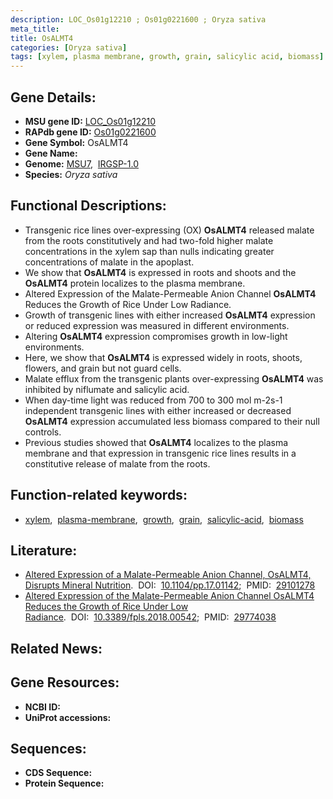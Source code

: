 ```yaml
---
description: LOC_Os01g12210 ; Os01g0221600 ; Oryza sativa
meta_title:
title: OsALMT4
categories: [Oryza sativa]
tags: [xylem, plasma membrane, growth, grain, salicylic acid, biomass]
---
```


## Gene Details:
- **MSU gene ID:** [LOC_Os01g12210](http://rice.uga.edu/cgi-bin/ORF_infopage.cgi?orf=LOC_Os01g12210)  
- **RAPdb gene ID:** [Os01g0221600](https://rapdb.dna.affrc.go.jp/locus/?name=Os01g0221600)  
- **Gene Symbol:** OsALMT4
- **Gene Name:**
- **Genome:**  [MSU7](http://rice.uga.edu/),&nbsp;&nbsp;[IRGSP-1.0](https://rapdb.dna.affrc.go.jp/download/irgsp1.html)
- **Species:** *Oryza sativa*

## Functional Descriptions:
   - Transgenic rice lines over-expressing (OX) **OsALMT4** released malate from the roots constitutively and had two-fold higher malate concentrations in the xylem sap than nulls indicating greater concentrations of malate in the apoplast.
   - We show that **OsALMT4** is expressed in roots and shoots and the **OsALMT4** protein localizes to the plasma membrane.
   - Altered Expression of the Malate-Permeable Anion Channel **OsALMT4** Reduces the Growth of Rice Under Low Radiance.
   - Growth of transgenic lines with either increased **OsALMT4** expression or reduced expression was measured in different environments.
   - Altering **OsALMT4** expression compromises growth in low-light environments.
   - Here, we show that **OsALMT4** is expressed widely in roots, shoots, flowers, and grain but not guard cells.
   - Malate efflux from the transgenic plants over-expressing **OsALMT4** was inhibited by niflumate and salicylic acid.
   - When day-time light was reduced from 700 to 300 <a6><cc>mol m-2s-1 independent transgenic lines with either increased or decreased **OsALMT4** expression accumulated less biomass compared to their null controls.
   - Previous studies showed that **OsALMT4** localizes to the plasma membrane and that expression in transgenic rice lines results in a constitutive release of malate from the roots.

## Function-related keywords:
   - [xylem](/tags/xylem/),&nbsp;&nbsp;[plasma-membrane](/tags/plasma-membrane/),&nbsp;&nbsp;[growth](/tags/growth/),&nbsp;&nbsp;[grain](/tags/grain/),&nbsp;&nbsp;[salicylic-acid](/tags/salicylic-acid/),&nbsp;&nbsp;[biomass](/tags/biomass/)

## Literature:
   - [Altered Expression of a Malate-Permeable Anion Channel, OsALMT4, Disrupts Mineral Nutrition](https://www.doi.org/10.1104/pp.17.01142).&nbsp;&nbsp;DOI:&nbsp;&nbsp;[10.1104/pp.17.01142](https://www.doi.org/10.1104/pp.17.01142);&nbsp;&nbsp;PMID:&nbsp;&nbsp;[29101278](https://pubmed.ncbi.nlm.nih.gov/29101278/)
   - [Altered Expression of the Malate-Permeable Anion Channel OsALMT4 Reduces the Growth of Rice Under Low Radiance](https://www.doi.org/10.3389/fpls.2018.00542).&nbsp;&nbsp;DOI:&nbsp;&nbsp;[10.3389/fpls.2018.00542](https://www.doi.org/10.3389/fpls.2018.00542);&nbsp;&nbsp;PMID:&nbsp;&nbsp;[29774038](https://pubmed.ncbi.nlm.nih.gov/29774038/)

## Related News:

## Gene Resources:
- **NCBI ID:**  []()
- **UniProt accessions:** [](https://www.uniprot.org/uniprotkb//entry)

## Sequences:
- **CDS Sequence:**
- **Protein Sequence:**
